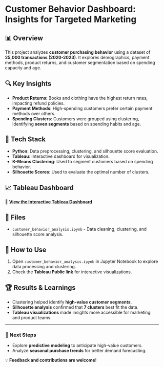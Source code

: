 # Customer Behavior Dashboard: Insights for Targeted Marketing

## 📊 Overview
This project analyzes **customer purchasing behavior** using a dataset of **25,000 transactions (2020-2023)**. It explores demographics, payment methods, product returns, and customer segmentation based on spending capacity and age.

## 🔍 Key Insights
- **Product Returns**: Books and clothing have the highest return rates, impacting refund policies.
- **Payment Methods**: High-spending customers prefer certain payment methods over others.
- **Spending Clusters**: Customers were grouped using clustering, identifying **seven segments** based on spending habits and age.

## 🚀 Tech Stack
- **Python**: Data preprocessing, clustering, and silhouette score evaluation.
- **Tableau**: Interactive dashboard for visualization.
- **K-Means Clustering**: Used to segment customers based on spending behavior.
- **Silhouette Scores**: Used to evaluate the optimal number of clusters.

## 📈 Tableau Dashboard
🔗 **[View the Interactive Tableau Dashboard](https://public.tableau.com/authoring/CustomerBehaviorDashboardInsightsforTargetedMarketing/Dashboard1#1)**

## 📂 Files
- `customer_behavior_analysis.ipynb` - Data cleaning, clustering, and silhouette score analysis.

## 📌 How to Use
1. Open `customer_behavior_analysis.ipynb` in Jupyter Notebook to explore data processing and clustering.
2. Check the **Tableau Public link** for interactive visualizations.

## 🏆 Results & Learnings
- Clustering helped identify **high-value customer segments**.
- **Silhouette analysis** confirmed that **7 clusters** best fit the data.
- **Tableau visualizations** made insights more accessible for marketing and product teams.

---
### 📌 Next Steps
- Explore **predictive modeling** to anticipate high-value customers.
- Analyze **seasonal purchase trends** for better demand forecasting.

💡 **Feedback and contributions are welcome!**

